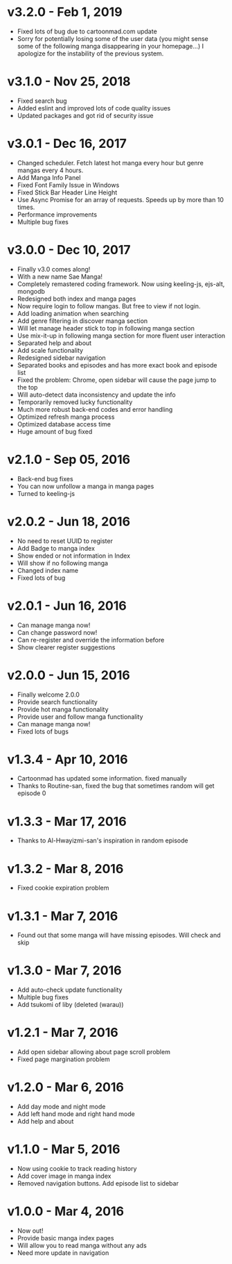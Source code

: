 # v3.2.0 - Feb 1, 2019

- Fixed lots of bug due to cartoonmad.com update
- Sorry for potentially losing some of the user data (you might sense some of the following manga
  disappearing in your homepage...) I apologize for the instability of the previous system.

# v3.1.0 - Nov 25, 2018

- Fixed search bug
- Added eslint and improved lots of code quality issues
- Updated packages and got rid of security issue

# v3.0.1 - Dec 16, 2017

- Changed scheduler. Fetch latest hot manga every hour but genre mangas every
  4 hours.
- Add Manga Info Panel
- Fixed Font Family Issue in Windows
- Fixed Stick Bar Header Line Height
- Use Async Promise for an array of requests. Speeds up by more than 10 times.
- Performance improvements
- Multiple bug fixes

# v3.0.0 - Dec 10, 2017

- Finally v3.0 comes along!
- With a new name Sae Manga!
- Completely remastered coding framework. Now using keeling-js, ejs-alt, mongodb
- Redesigned both index and manga pages
- Now require login to follow mangas. But free to view if not login.
- Add loading animation when searching
- Add genre filtering in discover manga section
- Will let manage header stick to top in following manga section
- Use mix-it-up in following manga section for more fluent user interaction
- Separated help and about
- Add scale functionality
- Redesigned sidebar navigation
- Separated books and episodes and has more exact book and episode list
- Fixed the problem: Chrome, open sidebar will cause the page jump to the top
- Will auto-detect data inconsistency and update the info
- Temporarily removed lucky functionality
- Much more robust back-end codes and error handling
- Optimized refresh manga process
- Optimized database access time
- Huge amount of bug fixed

# v2.1.0 - Sep 05, 2016

- Back-end bug fixes
- You can now unfollow a manga in manga pages
- Turned to keeling-js

# v2.0.2 - Jun 18, 2016

- No need to reset UUID to register
- Add Badge to manga index
- Show ended or not information in Index
- Will show if no following manga
- Changed index name
- Fixed lots of bug

# v2.0.1 - Jun 16, 2016

- Can manage manga now!
- Can change password now!
- Can re-register and override the information before
- Show clearer register suggestions

# v2.0.0 - Jun 15, 2016

- Finally welcome 2.0.0
- Provide search functionality
- Provide hot manga functionality
- Provide user and follow manga functionality
- Can manage manga now!
- Fixed lots of bugs

# v1.3.4 - Apr 10, 2016

- Cartoonmad has updated some information. fixed manually
- Thanks to Routine-san, fixed the bug that sometimes random will get episode 0

# v1.3.3 - Mar 17, 2016

- Thanks to Al-Hwayizmi-san's inspiration in random episode

# v1.3.2 - Mar 8, 2016

- Fixed cookie expiration problem

# v1.3.1 - Mar 7, 2016

- Found out that some manga will have missing episodes. Will check and skip

# v1.3.0 - Mar 7, 2016

- Add auto-check update functionality
- Multiple bug fixes
- Add tsukomi of liby (deleted (warau))

# v1.2.1 - Mar 7, 2016

- Add open sidebar allowing about page scroll problem
- Fixed page margination problem

# v1.2.0 - Mar 6, 2016

- Add day mode and night mode
- Add left hand mode and right hand mode
- Add help and about

# v1.1.0 - Mar 5, 2016

- Now using cookie to track reading history
- Add cover image in manga index
- Removed navigation buttons. Add episode list to sidebar

# v1.0.0 - Mar 4, 2016

- Now out!
- Provide basic manga index pages
- Will allow you to read manga without any ads
- Need more update in navigation

